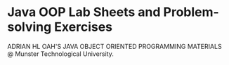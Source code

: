 # Java OOP Lab Sheets and Problem-solving Exercises

ADRIAN HL OAH'S JAVA OBJECT ORIENTED PROGRAMMING MATERIALS @ Munster Technological University.

